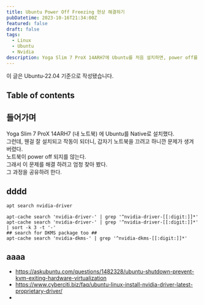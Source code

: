 ```yaml
---
title: Ubuntu Power Off Freezing 현상 해결하기
pubDatetime: 2023-10-16T21:34:00Z
featured: false
draft: false
tags:
  - Linux
  - Ubuntu
  - Nvidia
description: Yoga Slim 7 ProX 14ARH7에 Ubuntu를 처음 설치하면, power off를 했을 때 벽돌이 된다...
---
```


이 글은 Ubuntu-22.04 기준으로 작성됐습니다.

## Table of contents

## 들어가며

Yoga Slim 7 ProX 14ARH7 (내 노트북) 에 Ubuntu를 Native로 설치했다.  
그런데, 웬걸 잘 설치되고 작동이 되더니, 갑자기 노트북을 끄려고 하니깐 문제가 생겨 버렸다.  
노트북이 power off 되지를 않는다.  
그래서 이 문제를 해결 하려고 엄청 찾아 봤다.  
그 과정을 공유하려 한다.

## dddd

```zsh
apt search nvidia-driver
```

```
apt-cache search 'nvidia-driver-' | grep '^nvidia-driver-[[:digit:]]*'
apt-cache search 'nvidia-driver-' | grep '^nvidia-driver-[[:digit:]]*' | sort -k 3 -t '-'
## search for DKMS package too ##
apt-cache search 'nvidia-dkms-' | grep '^nvidia-dkms-[[:digit:]]*'

```

## aaaa

- <https://askubuntu.com/questions/1482328/ubuntu-shutdown-prevent-kvm-exiting-hardware-virtualization>
- <https://www.cyberciti.biz/faq/ubuntu-linux-install-nvidia-driver-latest-proprietary-driver/>
-
